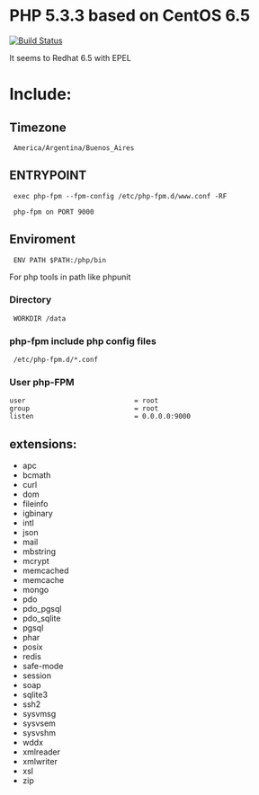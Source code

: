 # PHP 5.3.3 based on CentOS 6.5

[![Build Status](https://travis-ci.org/javiervivanco/docker-php-centos-65.svg?branch=master)](https://travis-ci.org/javiervivanco/docker-php-centos-65)

It seems to Redhat 6.5 with EPEL 

# Include:

## Timezone

     America/Argentina/Buenos_Aires

## ENTRYPOINT

     exec php-fpm --fpm-config /etc/php-fpm.d/www.conf -RF

     php-fpm on PORT 9000

## Enviroment

     ENV PATH $PATH:/php/bin

For php tools in path like phpunit


### Directory

     WORKDIR /data

### php-fpm include php config files



     /etc/php-fpm.d/*.conf

### User php-FPM

    user                           = root
    group                          = root
    listen                         = 0.0.0.0:9000


## extensions:

  * apc
  * bcmath
  * curl
  * dom
  * fileinfo
  * igbinary
  * intl
  * json
  * mail
  * mbstring
  * mcrypt
  * memcached
  * memcache
  * mongo
  * pdo
  * pdo_pgsql
  * pdo_sqlite
  * pgsql
  * phar
  * posix
  * redis
  * safe-mode
  * session
  * soap
  * sqlite3
  * ssh2
  * sysvmsg
  * sysvsem
  * sysvshm
  * wddx
  * xmlreader
  * xmlwriter
  * xsl
  * zip
